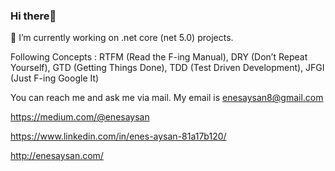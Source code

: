 ### Hi there👋

🔭 I’m currently working on .net core (net 5.0) projects.

Following Concepts : RTFM (Read the F-ing Manual), DRY (Don’t Repeat Yourself), GTD (Getting Things Done), TDD (Test Driven Development), JFGI (Just F-ing Google It) 

You can reach me and ask me via mail. My email is enesaysan8@gmail.com

https://medium.com/@enesaysan

https://www.linkedin.com/in/enes-aysan-81a17b120/

http://enesaysan.com/
